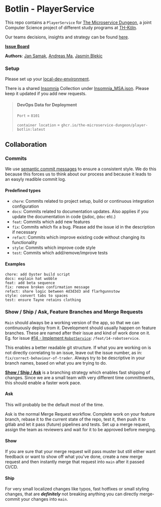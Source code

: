 Botlin - PlayerService
=============

This repo contains a `PlayerService` for [The Microservice Dungeon](https://github.com/The-Microservice-Dungeon), a joint Computer Science project of different study programs at [TH-Köln](https://www.th-koeln.de).

Our teams decisions, insights and strategy can be found [here](https://demo.hedgedoc.org/s/3-GITLjDb). 

[**Issue Board**](https://github.com/The-Microservice-Dungeon/player-botlin/projects/1)

**Authors**: [Jan Samak](https://github.com/Jasaka), [Andreas Ma](https://github.com/HPMinecraft), [Jasmin Blekic](https://github.com/jblekic)

### Setup

Please set up your [local-dev-environment](https://github.com/The-Microservice-Dungeon/local-dev-environment).

There is a shared [Insomnia](https://insomnia.rest) Collection under [Insomnia_MSA.json](https://github.com/The-Microservice-Dungeon/player-botlin/blob/main/Insomnia_MSA.json). Please keep it updated if you add new requests.

> #### DevOps Data for Deployment
> `Port` = `8101`
> 
> `container location` = `ghcr.io/the-microservice-dungeon/player-botlin:latest`
>

## Collaboration

### Commits

We use [semantic commit messages](https://sparkbox.com/foundry/semantic_commit_messages) to ensure a consistent style. We do this because this forces us to think about our process and because it leads to an easyly readible commit log.

#### Predefined types

* `chore`: Commits related to project setup, build or continuous integration configuration
* `docs`: Commits related to documentation updates. Also applies if you update the documentation in code (jsdoc, `@doc` etc.)
* `feat`: Commits which add new features
* `fix`: Commits which fix a bug. Please add the issue id in the description if necessary
* `refact`: Commits which improve existing code without changing its functionality
* `style`: Commits which improve code style
* `test`: Commits which add/remove/improve tests

#### Examples

``` console
chore: add Oyster build script
docs: explain hat wobble
feat: add beta sequence
fix: remove broken confirmation message
refact: share logic between 4d3d3d3 and flarhgunnstow
style: convert tabs to spaces
test: ensure Tayne retains clothing
```

### **Show / Ship / Ask**, Feature Branches and Merge Requests

`Main` should always be a working version of the app, so that we can continuously deploy from it.
Development should usually happen on feature branches. These are named after their issue and kind of work done on it.
Eg. for issue [#14 - Implement `RobotService`](https://github.com/The-Microservice-Dungeon/_kotlin-player/issues/14): `/feat/14-robotservice`.

This enables a better readable git structure. If what you are working on is not directly correlating to an issue, leave out the issue number, as in: `fix/correct-behaviour-of-trader`. Always try to be descriptive in your branch names, based on what you are trying to do.


**[Show / Ship / Ask](https://martinfowler.com/articles/ship-show-ask.html)** is a branching strategy which enables fast shipping of changes.
Since we are a small team with very different time committments, this should enable a faster work pace.

#### Ask
This will probably be the default most of the time.

Ask is the normal Merge Request workflow. Complete work on your feature branch, rebase it to the current state of the repo, test it, then push it to gitlab and let it pass (future) pipelines and tests. Set up a merge request, assign the team as reviewers and wait for it to be approved before merging.

#### Show
If you are sure that your merge request will pass muster but still either want feedback or want to show off what you've done, create a new merge request and then instantly merge that request into `main` after it passed CI/CD.

#### Ship
For very small localized changes like typos, fast hotfixes or small styling changes, that are ***definitely*** not breaking anything you can directly merge-commit your changes into `main`.

